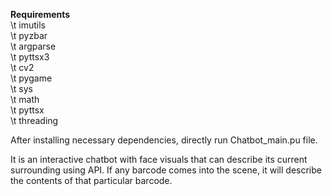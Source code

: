 **Requirements**\
\t  imutils\
\t  pyzbar \
\t  argparse\
\t  pyttsx3\
\t  cv2\
\t  pygame\
\t  sys\
\t  math\
\t  pyttsx\
\t  threading
  
After installing necessary dependencies, directly run Chatbot_main.pu file.
  
It is an interactive chatbot with face visuals that can describe its current surrounding using API. If any barcode comes into the scene, it will describe the contents of that particular barcode.

